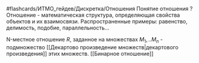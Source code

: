 #flashcards/ИТМО_гейдев/Дискретка/Отношения
Понятие отношения
?
Отношение - математическая структура, определяющая свойства объектов и их взаимосвязи.
Распространенные примеры: равенство, делимость, подобие, параллельность...


N-местное отношение $R$, заданное на множествах $M_1, .. M_n$ - подмножество [[Декартово произведение множеств|декартового произведения]] этих множеств.
[[Бинарное отношение]]